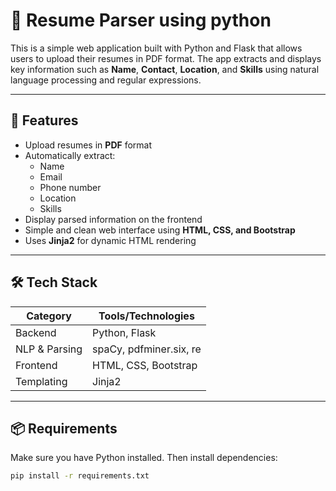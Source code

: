 # 🧠 Resume Parser using python

This is a simple web application built with Python and Flask that allows users to upload their resumes in PDF format. The app extracts and displays key information such as **Name**, **Contact**, **Location**, and **Skills** using natural language processing and regular expressions.

---

## 🚀 Features

- Upload resumes in **PDF** format
- Automatically extract:
  - Name
  - Email
  - Phone number
  - Location
  - Skills
- Display parsed information on the frontend
- Simple and clean web interface using **HTML, CSS, and Bootstrap**
- Uses **Jinja2** for dynamic HTML rendering

---

## 🛠 Tech Stack

| Category     | Tools/Technologies |
|--------------|--------------------|
| Backend      | Python, Flask      |
| NLP & Parsing| spaCy, pdfminer.six, re |
| Frontend     | HTML, CSS, Bootstrap |
| Templating   | Jinja2             |

---

## 📦 Requirements

Make sure you have Python installed. Then install dependencies:

```bash
pip install -r requirements.txt
